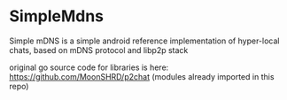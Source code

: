 # SimpleMdns

Simple mDNS is a simple android reference implementation of hyper-local chats, based on mDNS protocol and libp2p stack

original go source code for libraries is here: https://github.com/MoonSHRD/p2chat (modules already imported in this repo) 
